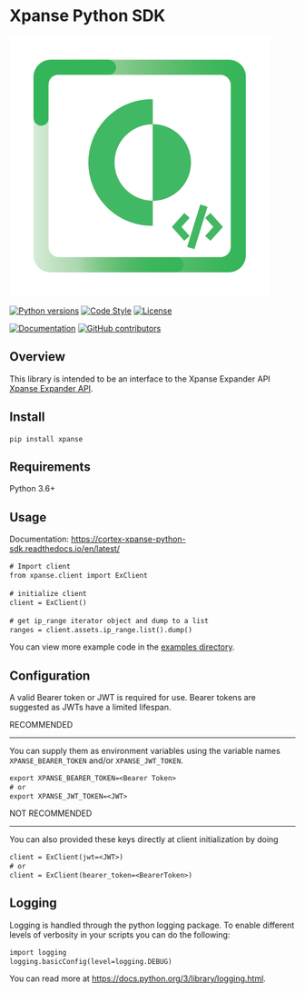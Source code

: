 Xpanse Python SDK
==================
![Xpanse](https://github.com/PaloAltoNetworks/cortex-xpanse-python-sdk/blob/main/docs/_source/_static/xpanse_banner.png?raw=true|width=400)


[![Python versions](https://img.shields.io/badge/python-3.6%20%7C%203.7%20%7C%203.8-blueviolet)](https://pypi.python.org/pypi/xpanse)
[![Code Style](https://img.shields.io/badge/code%20style-black-000000.svg)](https://github.com/psf/black)
[![License](https://img.shields.io/pypi/l/xpanse)](https://github.com/PaloAltoNetworks/cortex-xpanse-python-sdk/blob/main/LICENSE)

[![Documentation](https://img.shields.io/badge/docs-latest-brightgreen.svg)](http://cortex-xpanse-python-sdk.readthedocs.io/en/latest/?badge=latest)
[![GitHub contributors](https://img.shields.io/github/contributors/PaloAltoNetworks/cortex-xpanse-python-sdk)](https://github.com/PaloAltoNetworks/cortex-xpanse-python-sdk/graphs/contributors)


Overview
--------

This library is intended to be an interface to the Xpanse Expander API [Xpanse Expander API](https://knowledgebase.xpanse.co/expander-apis/>).

Install
-------

    pip install xpanse

Requirements
------------

Python 3.6+

Usage
-----
Documentation: https://cortex-xpanse-python-sdk.readthedocs.io/en/latest/

    # Import client
    from xpanse.client import ExClient

    # initialize client
    client = ExClient()

    # get ip_range iterator object and dump to a list
    ranges = client.assets.ip_range.list().dump()

You can view more example code in the [examples directory](https://github.com/PaloAltoNetworks/cortex-xpanse-python-sdk/tree/main/examples>).

Configuration
-------------

A valid Bearer token or JWT is required for use. Bearer tokens are suggested as JWTs have a limited lifespan. 

RECOMMENDED
***********
You can supply them as environment variables using the variable names ``XPANSE_BEARER_TOKEN`` and/or ``XPANSE_JWT_TOKEN``.

    export XPANSE_BEARER_TOKEN=<Bearer Token>
    # or
    export XPANSE_JWT_TOKEN=<JWT>
    

NOT RECOMMENDED
***************
You can also provided these keys directly at client initialization by doing

    client = ExClient(jwt=<JWT>)
    # or
    client = ExClient(bearer_token=<BearerToken>) 

Logging
-------
Logging is handled through the python logging package. To enable different levels of verbosity in your scripts you can do the following:

    import logging
    logging.basicConfig(level=logging.DEBUG)

You can read more at https://docs.python.org/3/library/logging.html.
